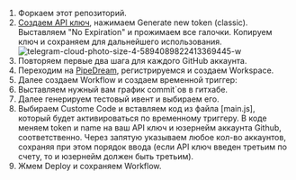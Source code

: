 1. Форкаем этот репозиторий.
2. [Создаем API ключ](https://github.com/settings/tokens/new), нажимаем Generate new token (classic). Выставляем "No 
Expiration" и прожимаем все галочки. Копируем ключ и сохраняем для дальнейшего
использования.
![telegram-cloud-photo-size-4-5894089822413369445-w](https://github.com/hhermesa/randomCatFacts/assets/56301001/4186ea57-a5c0-439f-8ad2-fae44f83f903)
3. Повторяем первые два шага для каждого GitHub аккаунта.
4. Переходим на [PipeDream](https://pipedream.com), регистрируемся и создаем Workspace.
5. Далее создаем Workflow и создаем временной триггер:
6. Выставляем нужный вам график commit`ов в гитхабе.
7. Далее генерируем тестовый ивент и выбираем его.
8. Выбираем Custome Code и вставляем код из файла [main.js], который будет активироваться по временному триггеру.
В коде меняем token и name на ваш API ключ и юзернейм аккаунта Github, соответственно. Через запятую указываем любое кол-во аккаунтов, сохраняя при 
этом порядок ввода (если API ключ введен третьим по счету, то и юзернейм должен 
быть третьим). 
9. Жмем Deploy и сохраняем Workflow.
